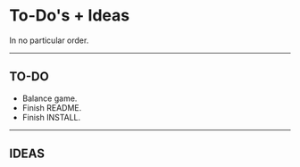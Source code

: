 # To-Do's + Ideas

In no particular order.

---

## TO-DO

- Balance game.
- Finish README.
- Finish INSTALL.

---

## IDEAS
